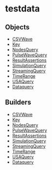 # <span class="badge package-variant-dataquery"></span> testdata

## Objects

 * <span class="badge object-type-class"></span> [CSVWave](./object-CSVWave.md)
 * <span class="badge object-type-class"></span> [Key](./object-Key.md)
 * <span class="badge object-type-class"></span> [NodesQuery](./object-NodesQuery.md)
 * <span class="badge object-type-class"></span> [PulseWaveQuery](./object-PulseWaveQuery.md)
 * <span class="badge object-type-class"></span> [ResultAssertions](./object-ResultAssertions.md)
 * <span class="badge object-type-class"></span> [SimulationQuery](./object-SimulationQuery.md)
 * <span class="badge object-type-class"></span> [StreamingQuery](./object-StreamingQuery.md)
 * <span class="badge object-type-class"></span> [TimeRange](./object-TimeRange.md)
 * <span class="badge object-type-class"></span> [USAQuery](./object-USAQuery.md)
 * <span class="badge object-type-class"></span> [Dataquery](./object-Dataquery.md)
## Builders

 * <span class="badge builder"></span> [CSVWave](./builder-CSVWave.md)
 * <span class="badge builder"></span> [Key](./builder-Key.md)
 * <span class="badge builder"></span> [NodesQuery](./builder-NodesQuery.md)
 * <span class="badge builder"></span> [PulseWaveQuery](./builder-PulseWaveQuery.md)
 * <span class="badge builder"></span> [ResultAssertions](./builder-ResultAssertions.md)
 * <span class="badge builder"></span> [SimulationQuery](./builder-SimulationQuery.md)
 * <span class="badge builder"></span> [StreamingQuery](./builder-StreamingQuery.md)
 * <span class="badge builder"></span> [TimeRange](./builder-TimeRange.md)
 * <span class="badge builder"></span> [USAQuery](./builder-USAQuery.md)
 * <span class="badge builder"></span> [Dataquery](./builder-Dataquery.md)
